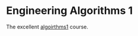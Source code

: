 # Engineering Algorithms 1 #

The excellent [algoirthms1](https://lagunita.stanford.edu/courses/course-v1:Engineering+Algorithms1+SelfPaced/info) course.
